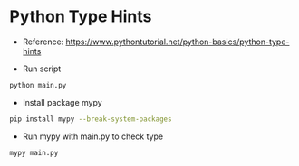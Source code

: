 # Python Type Hints

- Reference: https://www.pythontutorial.net/python-basics/python-type-hints

- Run script

```bash
python main.py
```

- Install package mypy

```bash
pip install mypy --break-system-packages
```

- Run mypy with main.py to check type

```bash
mypy main.py
```
